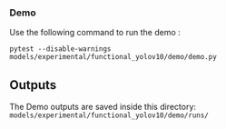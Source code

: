 ### Demo
Use the following command to run the demo :
```
pytest --disable-warnings models/experimental/functional_yolov10/demo/demo.py
```

## Outputs
The Demo outputs are saved inside this directory: `models/experimental/functional_yolov10/demo/runs/`
